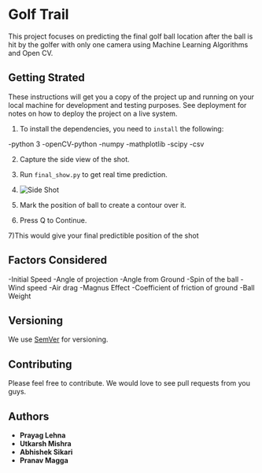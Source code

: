 # Golf Trail

This project focuses on predicting the final golf ball location after the ball is hit by the golfer with only one camera using Machine Learning Algorithms and Open CV.

## Getting Strated 

These instructions will get you a copy of the project up and running on your local machine for development and testing purposes. See deployment for notes on how to deploy the project on a live system.

1) To install the dependencies, you need to ``install`` the following:

-python 3
-openCV-python
-numpy
-mathplotlib
-scipy
-csv

2) Capture the side view of the shot.

3) Run ``final_show.py`` to get real time prediction.

4) ![Side Shot](https://github.com/utkarsh1148/SIH-Project/blob/master/Capture.jpg)

5) Mark the position of ball to create a contour over it.

6) Press Q to Continue.

7)This would give your final predictible position of the shot

## Factors Considered

-Initial Speed
-Angle of projection
-Angle from Ground
-Spin of the ball
-Wind speed
-Air drag
-Magnus Effect
-Coefficient of friction of ground
-Ball Weight


## Versioning

We use [SemVer](http://semver.org/) for versioning.

## Contributing

Please feel free to contribute. We would love to see pull requests from you guys.

## Authors
* **Prayag Lehna**
* **Utkarsh Mishra**
* **Abhishek Sikari**
* **Pranav Magga**
